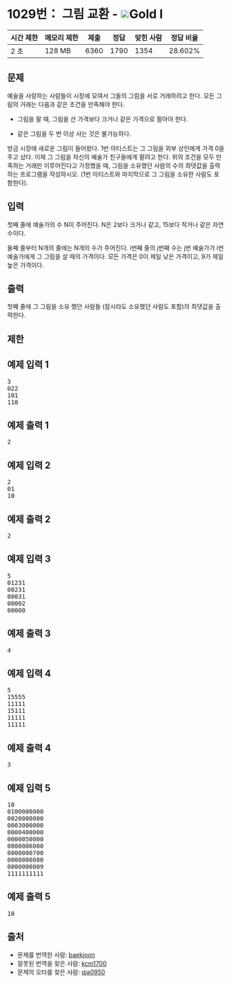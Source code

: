 # 1029번： 그림 교환 - <img src="https://static.solved.ac/tier_small/15.svg" style="height:20px" />Gold I


| 시간 제한 | 메모리 제한 | 제출 | 정답 | 맞힌 사람 | 정답 비율 |
| --- | --- | --- | --- | --- | --- |
| 2 초 | 128 MB | 6360 | 1790 | 1354 | 28.602% |


## 문제


예술을 사랑하는 사람들이 시장에 모여서 그들의 그림을 서로 거래하려고 한다. 모든 그림의 거래는 다음과 같은 조건을 만족해야 한다.

- 그림을 팔 때, 그림을 산 가격보다 크거나 같은 가격으로 팔아야 한다.

- 같은 그림을 두 번 이상 사는 것은 불가능하다.


방금 시장에 새로운 그림이 들어왔다. 1번 아티스트는 그 그림을 외부 상인에게 가격 0을 주고 샀다. 이제 그 그림을 자신의 예술가 친구들에게 팔려고 한다. 위의 조건을 모두 만족하는 거래만 이루어진다고 가정했을 때, 그림을 소유했던 사람의 수의 최댓값을 출력하는 프로그램을 작성하시오. (1번 아티스트와 마지막으로 그 그림을 소유한 사람도 포함한다).




## 입력


첫째 줄에 예술가의 수 N이 주어진다. N은 2보다 크거나 같고, 15보다 작거나 같은 자연수이다.

둘째 줄부터 N개의 줄에는 N개의 수가 주어진다. i번째 줄의 j번째 수는 j번 예술가가 i번 예술가에게 그 그림을 살 때의 가격이다. 모든 가격은 0이 제일 낮은 가격이고, 9가 제일 높은 가격이다.




## 출력


첫째 줄에 그 그림을 소유 했던 사람들 (잠시라도 소유했던 사람도 포함)의 최댓값을 출력한다.




## 제한




## 예제 입력 1


<pre>3
022
101
110
</pre>


## 예제 출력 1


<pre>2
</pre>




## 예제 입력 2


<pre>2
01
10
</pre>


## 예제 출력 2


<pre>2
</pre>




## 예제 입력 3


<pre>5
01231
00231
00031
00002
00000
</pre>


## 예제 출력 3


<pre>4
</pre>




## 예제 입력 4


<pre>5
15555
11111
15111
11111
11111
</pre>


## 예제 출력 4


<pre>3
</pre>




## 예제 입력 5


<pre>10
0100000000
0020000000
0003000000
0000400000
0000050000
0000006000
0000000700
0000000080
0000000009
1111111111
</pre>


## 예제 출력 5


<pre>10
</pre>






## 출처


- 문제를 번역한 사람: [baekjoon](/user/baekjoon)
- 잘못된 번역을 찾은 사람: [kcm1700](/user/kcm1700)
- 문제의 오타를 찾은 사람: [qja0950](/user/qja0950)




